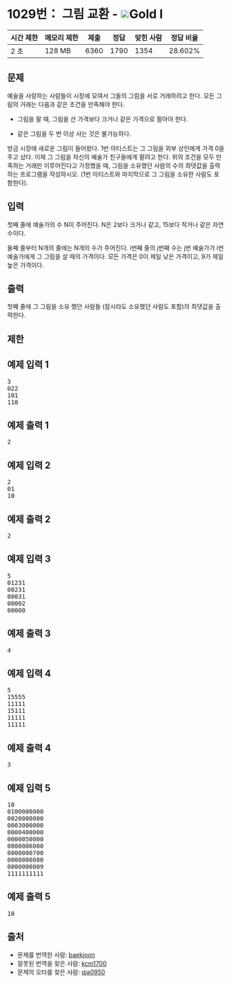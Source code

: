 # 1029번： 그림 교환 - <img src="https://static.solved.ac/tier_small/15.svg" style="height:20px" />Gold I


| 시간 제한 | 메모리 제한 | 제출 | 정답 | 맞힌 사람 | 정답 비율 |
| --- | --- | --- | --- | --- | --- |
| 2 초 | 128 MB | 6360 | 1790 | 1354 | 28.602% |


## 문제


예술을 사랑하는 사람들이 시장에 모여서 그들의 그림을 서로 거래하려고 한다. 모든 그림의 거래는 다음과 같은 조건을 만족해야 한다.

- 그림을 팔 때, 그림을 산 가격보다 크거나 같은 가격으로 팔아야 한다.

- 같은 그림을 두 번 이상 사는 것은 불가능하다.


방금 시장에 새로운 그림이 들어왔다. 1번 아티스트는 그 그림을 외부 상인에게 가격 0을 주고 샀다. 이제 그 그림을 자신의 예술가 친구들에게 팔려고 한다. 위의 조건을 모두 만족하는 거래만 이루어진다고 가정했을 때, 그림을 소유했던 사람의 수의 최댓값을 출력하는 프로그램을 작성하시오. (1번 아티스트와 마지막으로 그 그림을 소유한 사람도 포함한다).




## 입력


첫째 줄에 예술가의 수 N이 주어진다. N은 2보다 크거나 같고, 15보다 작거나 같은 자연수이다.

둘째 줄부터 N개의 줄에는 N개의 수가 주어진다. i번째 줄의 j번째 수는 j번 예술가가 i번 예술가에게 그 그림을 살 때의 가격이다. 모든 가격은 0이 제일 낮은 가격이고, 9가 제일 높은 가격이다.




## 출력


첫째 줄에 그 그림을 소유 했던 사람들 (잠시라도 소유했던 사람도 포함)의 최댓값을 출력한다.




## 제한




## 예제 입력 1


<pre>3
022
101
110
</pre>


## 예제 출력 1


<pre>2
</pre>




## 예제 입력 2


<pre>2
01
10
</pre>


## 예제 출력 2


<pre>2
</pre>




## 예제 입력 3


<pre>5
01231
00231
00031
00002
00000
</pre>


## 예제 출력 3


<pre>4
</pre>




## 예제 입력 4


<pre>5
15555
11111
15111
11111
11111
</pre>


## 예제 출력 4


<pre>3
</pre>




## 예제 입력 5


<pre>10
0100000000
0020000000
0003000000
0000400000
0000050000
0000006000
0000000700
0000000080
0000000009
1111111111
</pre>


## 예제 출력 5


<pre>10
</pre>






## 출처


- 문제를 번역한 사람: [baekjoon](/user/baekjoon)
- 잘못된 번역을 찾은 사람: [kcm1700](/user/kcm1700)
- 문제의 오타를 찾은 사람: [qja0950](/user/qja0950)




